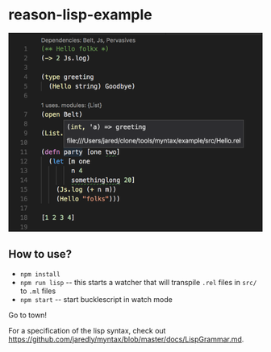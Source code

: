 # reason-lisp-example

![Screenshot of lisp code](screenshot.png)

## How to use?

- `npm install`
- `npm run lisp` -- this starts a watcher that will transpile `.rel` files in `src/` to `.ml` files
- `npm start` -- start bucklescript in watch mode

Go to town!

For a specification of the lisp syntax, check out https://github.com/jaredly/myntax/blob/master/docs/LispGrammar.md.



